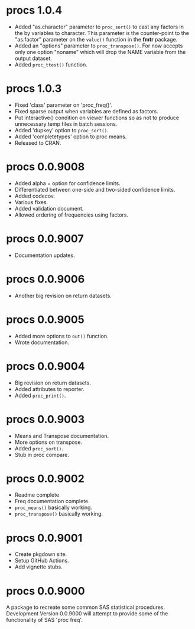 # procs 1.0.4

* Added "as.character" parameter to `proc_sort()` to cast any factors in the
by variables to character.  This parameter is the counter-point to
the "as.factor" parameter on the `value()` function in the **fmtr** package.
* Added an "options" parameter to `proc_transpose()`.  For now accepts only
one option "noname" which will drop the NAME variable from the output dataset.
* Added `proc_ttest()` function.

# procs 1.0.3

* Fixed 'class' parameter on 'proc_freq()'.
* Fixed sparse output when variables are defined as factors.
* Put interactive() condition on viewer functions so as not to produce 
unnecessary temp files in batch sessions.
* Added 'dupkey' option to `proc_sort()`.
* Added 'completetypes' option to proc means.
* Released to CRAN.

# procs 0.0.9008

* Added alpha = option for confidence limits.
* Differentiated between one-side and two-sided confidence limits.
* Added codecov.
* Various fixes.
* Added validation document.
* Allowed ordering of frequencies using factors.

# procs 0.0.9007

* Documentation updates.

# procs 0.0.9006

* Another big revision on return datasets.

# procs 0.0.9005

* Added more options to `out()` function.
* Wrote documentation.

# procs 0.0.9004

* Big revision on return datasets.
* Added attributes to reporter.
* Added `proc_print()`.

# procs 0.0.9003

* Means and Transpose documentation.
* More options on transpose.
* Added `proc_sort()`.
* Stub in proc compare.

# procs 0.0.9002

* Readme complete
* Freq documentation complete.
* `proc_means()` basically working.
* `proc_transpose()` basically working.

# procs 0.0.9001

* Create pkgdown site.
* Setup GitHub Actions.
* Add vignette stubs.

# procs 0.0.9000

A package to recreate some common SAS statistical procedures. Development 
Version 0.0.9000 will attempt to provide some of the functionality 
of SAS 'proc freq'.


